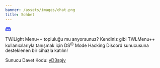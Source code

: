 ```yaml
---
banner: /assets/images/chat.png
title: Sohbet
---
```


<div id="discord" class="section-title">
    <svg width="18" height="18" viewBox="0 0 71 55" fill="none" xmlns="http://www.w3.org/2000/svg" style="vertical-align: middle;">
        <g clip-path="url(#clip0)">
            <path d="M60.1045 4.8978C55.5792 2.8214 50.7265 1.2916 45.6527 0.41542C45.5603 0.39851 45.468 0.440769 45.4204 0.525289C44.7963 1.6353 44.105 3.0834 43.6209 4.2216C38.1637 3.4046 32.7345 3.4046 27.3892 4.2216C26.905 3.0581 26.1886 1.6353 25.5617 0.525289C25.5141 0.443589 25.4218 0.40133 25.3294 0.41542C20.2584 1.2888 15.4057 2.8186 10.8776 4.8978C10.8384 4.9147 10.8048 4.9429 10.7825 4.9795C1.57795 18.7309 -0.943561 32.1443 0.293408 45.3914C0.299005 45.4562 0.335386 45.5182 0.385761 45.5576C6.45866 50.0174 12.3413 52.7249 18.1147 54.5195C18.2071 54.5477 18.305 54.5139 18.3638 54.4378C19.7295 52.5728 20.9469 50.6063 21.9907 48.5383C22.0523 48.4172 21.9935 48.2735 21.8676 48.2256C19.9366 47.4931 18.0979 46.6 16.3292 45.5858C16.1893 45.5041 16.1781 45.304 16.3068 45.2082C16.679 44.9293 17.0513 44.6391 17.4067 44.3461C17.471 44.2926 17.5606 44.2813 17.6362 44.3151C29.2558 49.6202 41.8354 49.6202 53.3179 44.3151C53.3935 44.2785 53.4831 44.2898 53.5502 44.3433C53.9057 44.6363 54.2779 44.9293 54.6529 45.2082C54.7816 45.304 54.7732 45.5041 54.6333 45.5858C52.8646 46.6197 51.0259 47.4931 49.0921 48.2228C48.9662 48.2707 48.9102 48.4172 48.9718 48.5383C50.038 50.6034 51.2554 52.5699 52.5959 54.435C52.6519 54.5139 52.7526 54.5477 52.845 54.5195C58.6464 52.7249 64.529 50.0174 70.6019 45.5576C70.6551 45.5182 70.6887 45.459 70.6943 45.3942C72.1747 30.0791 68.2147 16.7757 60.1968 4.9823C60.1772 4.9429 60.1437 4.9147 60.1045 4.8978ZM23.7259 37.3253C20.2276 37.3253 17.3451 34.1136 17.3451 30.1693C17.3451 26.225 20.1717 23.0133 23.7259 23.0133C27.308 23.0133 30.1626 26.2532 30.1066 30.1693C30.1066 34.1136 27.28 37.3253 23.7259 37.3253ZM47.3178 37.3253C43.8196 37.3253 40.9371 34.1136 40.9371 30.1693C40.9371 26.225 43.7636 23.0133 47.3178 23.0133C50.9 23.0133 53.7545 26.2532 53.6986 30.1693C53.6986 34.1136 50.9 37.3253 47.3178 37.3253Z" fill="#5865F2"/>
        </g>
    </svg>
    
</div>
<div class="section-body">
    <p>
        TWiLight Menu++ topluluğu mu arıyorsunuz? Kendiniz gibi TWLMenu++ kullanıcılarıyla tanışmak için DS<sup>(i)</sup> Mode Hacking Discord sunucusuna desteklenen bir cihazla katılın!
    </p>
    <p>
        Sunucu Davet Kodu: <a href="https://discord.gg/yD3spjv">yD3spjv</a>
    </p>
</div>
